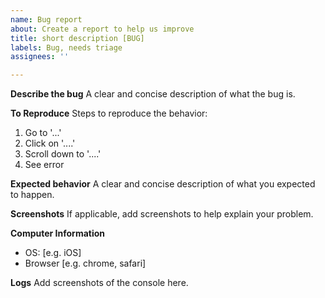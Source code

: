 ```yaml
---
name: Bug report
about: Create a report to help us improve
title: short description [BUG]
labels: Bug, needs triage
assignees: ''

---
```


**Describe the bug**
A clear and concise description of what the bug is.

**To Reproduce**
Steps to reproduce the behavior:
1. Go to '...'
2. Click on '....'
3. Scroll down to '....'
4. See error

**Expected behavior**
A clear and concise description of what you expected to happen.

**Screenshots**
If applicable, add screenshots to help explain your problem.

**Computer Information**
 - OS: [e.g. iOS]
 - Browser [e.g. chrome, safari]

**Logs**
Add screenshots of the console here.
